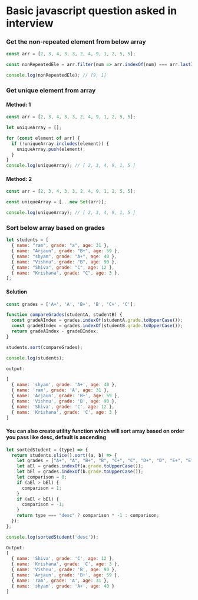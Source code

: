 # Basic javascript question asked in interview

### Get the non-repeated element from below array

```javascript
const arr = [2, 3, 4, 3, 3, 2, 4, 9, 1, 2, 5, 5];

const nonRepeatedEle = arr.filter(num => arr.indexOf(num) === arr.lastIndexOf(num))

console.log(nonRepeatedEle); // [9, 1]
```

### Get unique element from array

#### Method: 1
```javascript
const arr = [2, 3, 4, 3, 3, 2, 4, 9, 1, 2, 5, 5];

let uniqueArray = [];

for (const element of arr) {
  if (!uniqueArray.includes(element)) {
    uniqueArray.push(element);
  }
}
console.log(uniqueArray); // [ 2, 3, 4, 9, 1, 5 ]
```

#### Method: 2
```javascript
const arr = [2, 3, 4, 3, 3, 2, 4, 9, 1, 2, 5, 5];

const uniqueArray = [...new Set(arr)];

console.log(uniqueArray); // [ 2, 3, 4, 9, 1, 5 ]
```

### Sort below array based on grades

```javascript
let students = [
  { name: "ram", grade: "a", age: 31 },
  { name: "Arjaun", grade: "B+", age: 59 },
  { name: "shyam", grade: "A+", age: 40 },
  { name: "Vishnu", grade: "B", age: 90 },
  { name: "Shiva", grade: "C", age: 12 },
  { name: "Krishana", grade: "C", age: 3 },
];
```

#### Solution
```javascript
const grades = ['A+', 'A', 'B+', 'B', 'C+', 'C'];

function compareGrades(studentA, studentB) {
  const gradeAIndex = grades.indexOf(studentA.grade.toUpperCase());
  const gradeBIndex = grades.indexOf(studentB.grade.toUpperCase());
  return gradeAIndex - gradeBIndex;
}

students.sort(compareGrades);

console.log(students);

output:

[
  { name: 'shyam', grade: 'A+', age: 40 },
  { name: 'ram', grade: 'A', age: 31 },
  { name: 'Arjaun', grade: 'B+', age: 59 },
  { name: 'Vishnu', grade: 'B', age: 90 },
  { name: 'Shiva', grade: 'C', age: 12 },
  { name: 'Krishana', grade: 'C', age: 3 }
]
```

#### You can also create utility function which will sort array based on order you pass like desc, default is ascending

```javascript
let sortedStudent = (type) => {
  return students.slice().sort((a, b) => {
    let grades = ["A+", "A", "B+", "B", "C+", "C", "D+", "D", "E+", "E", "F"];
    let aEl = grades.indexOf(a.grade.toUpperCase());
    let bEl = grades.indexOf(b.grade.toUpperCase());
    let comparison = 0;
    if (aEl > bEl) {
      comparison = 1;
    }
    if (aEl < bEl) {
      comparison = -1;
    }
    return type === "desc" ? comparison * -1 : comparison;
  });
};

console.log(sortedStudent('desc'));

Output:
[
  { name: 'Shiva', grade: 'C', age: 12 },
  { name: 'Krishana', grade: 'C', age: 3 },
  { name: 'Vishnu', grade: 'B', age: 90 },
  { name: 'Arjaun', grade: 'B+', age: 59 },
  { name: 'ram', grade: 'A', age: 31 },
  { name: 'shyam', grade: 'A+', age: 40 }
]
```